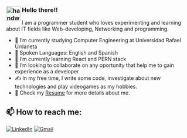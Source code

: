 ### <img alt="handwavegif" src="https://user-images.githubusercontent.com/39513876/112366216-8cfe7400-8cfe-11eb-8116-7d3dbae20e97.gif" width='40' align="left"/> Hello there!!

I am a programmer student who loves experimenting and learning about IT fields like Web-developing, Networking and programming.

- 🔭 I’m currently studying Computer Engineering at Universidad Rafael Urdaneta
- 💬 Spoken Languages: English and Spanish
- 🌱 I’m currently learning React and PERN stack
- 👯 I’m looking to collaborate on any oportunity that help me to gain experience as a developer
- ✍️  In my free time, I write some code, investigate about new technologies and play videogames as my hobbies.
- 📄 Check my [Resume](https://drive.google.com/file/d/1Z5D36_DfVP1lD_FxEN6m03IRcUyBeDqe/view) for more details about me.


## 📫 How to reach me:


<a href="https://www.linkedin.com/in/andresc06/"><img alt="LinkedIn" src="https://img.shields.io/badge/linkedin%20-%230077B5.svg?&style=flat&logo=linkedin&logoColor=white"/></a> 
<a href="mailto:andrescontreras370@gmail.com"><img alt="Gmail" src="https://img.shields.io/badge/Gmail-D14836?style=flat&logo=gmail&logoColor=white" /></a>
